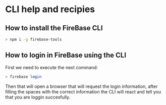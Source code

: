 # CLI help and recipies

## How to install the FireBase CLI

```sh
> npm i -g firebase-tools
```

## How to login in FireBase using the CLI

First we need to execute the next command:

```sh
> firebase login
```

Then that will open a browser that will request the login information, after filling the spaces with the correct
information the CLI will react and tell you that you are loggin succesfully.
